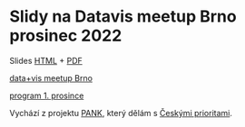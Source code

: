 # Slidy na Datavis meetup Brno prosinec 2022

Slides [HTML](https://petrbouchal.xyz/data-vis-meetup-2022/) + [PDF](https://petrbouchal.xyz/data-vis-meetup-2022/slides.pdf)

[data+vis meetup Brno](https://datavismeetup.cz/)

[program 1. prosince](https://datavismeetup.cz/program)

Vychází z projektu [PANK](https://pank.cz), který dělám s [Českými prioritami](https://ceskepriority.cz).
